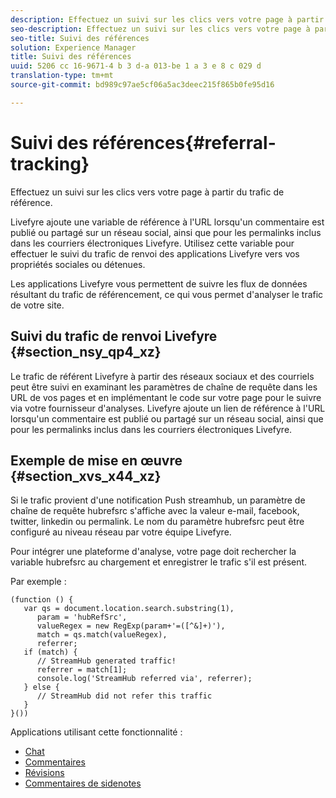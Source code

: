 ```yaml
---
description: Effectuez un suivi sur les clics vers votre page à partir du trafic de référence.
seo-description: Effectuez un suivi sur les clics vers votre page à partir du trafic de référence.
seo-title: Suivi des références
solution: Experience Manager
title: Suivi des références
uuid: 5206 cc 16-9671-4 b 3 d-a 013-be 1 a 3 e 8 c 029 d
translation-type: tm+mt
source-git-commit: bd989c97ae5cf06a5ac3deec215f865b0fe95d16

---
```



# Suivi des références{#referral-tracking}

Effectuez un suivi sur les clics vers votre page à partir du trafic de référence.

Livefyre ajoute une variable de référence à l&#39;URL lorsqu&#39;un commentaire est publié ou partagé sur un réseau social, ainsi que pour les permalinks inclus dans les courriers électroniques Livefyre. Utilisez cette variable pour effectuer le suivi du trafic de renvoi des applications Livefyre vers vos propriétés sociales ou détenues.

Les applications Livefyre vous permettent de suivre les flux de données résultant du trafic de référencement, ce qui vous permet d&#39;analyser le trafic de votre site.

## Suivi du trafic de renvoi Livefyre {#section_nsy_qp4_xz}

Le trafic de référent Livefyre à partir des réseaux sociaux et des courriels peut être suivi en examinant les paramètres de chaîne de requête dans les URL de vos pages et en implémentant le code sur votre page pour le suivre via votre fournisseur d&#39;analyses. Livefyre ajoute un lien de référence à l&#39;URL lorsqu&#39;un commentaire est publié ou partagé sur un réseau social, ainsi que pour les permalinks inclus dans les courriers électroniques Livefyre.

## Exemple de mise en œuvre {#section_xvs_x44_xz}

Si le trafic provient d&#39;une notification Push streamhub, un paramètre de chaîne de requête hubrefsrc s&#39;affiche avec la valeur e-mail, facebook, twitter, linkedin ou permalink. Le nom du paramètre hubrefsrc peut être configuré au niveau réseau par votre équipe Livefyre.

Pour intégrer une plateforme d&#39;analyse, votre page doit rechercher la variable hubrefsrc au chargement et enregistrer le trafic s&#39;il est présent.

Par exemple :

```
(function () { 
   var qs = document.location.search.substring(1), 
      param = 'hubRefSrc', 
      valueRegex = new RegExp(param+'=([^&]+)'), 
      match = qs.match(valueRegex), 
      referrer; 
   if (match) { 
      // StreamHub generated traffic! 
      referrer = match[1]; 
      console.log('StreamHub referred via', referrer); 
   } else { 
      // StreamHub did not refer this traffic 
   } 
}())
```

Applications utilisant cette fonctionnalité :

* [Chat](/help/using/c-about-apps/c-chat-app/c-chat-app.md)
* [Commentaires](/help/using/c-about-apps/c-comments/c-comments.md)
* [Révisions](/help/using/c-about-apps/c-reviews-app/c-reviews-app.md)
* [Commentaires de sidenotes](/help/using/c-about-apps/c-sidenotes-app/c-sidenotes-app.md)